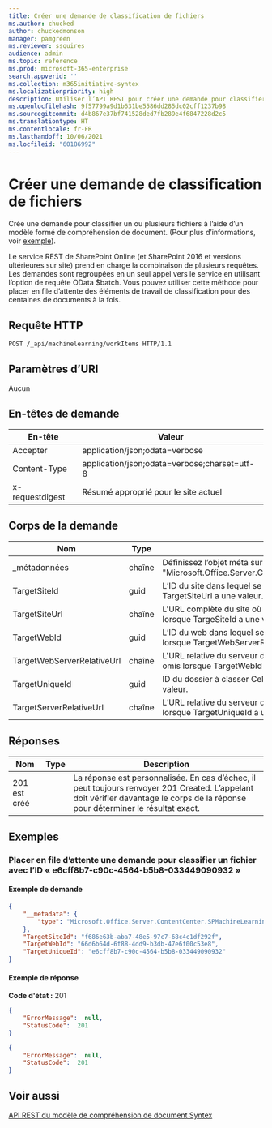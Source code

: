 ```yaml
---
title: Créer une demande de classification de fichiers
ms.author: chucked
author: chuckedmonson
manager: pamgreen
ms.reviewer: ssquires
audience: admin
ms.topic: reference
ms.prod: microsoft-365-enterprise
search.appverid: ''
ms.collection: m365initiative-syntex
ms.localizationpriority: high
description: Utiliser l’API REST pour créer une demande pour classifier un ou plusieurs fichiers à l’aide d’un modèle formé de compréhension de document.
ms.openlocfilehash: 9f57799a9d1b631be5586dd285dc02cff1237b98
ms.sourcegitcommit: d4b867e37bf741528ded7fb289e4f6847228d2c5
ms.translationtype: HT
ms.contentlocale: fr-FR
ms.lasthandoff: 10/06/2021
ms.locfileid: "60186992"
---
```

# <a name="create-file-classification-request"></a>Créer une demande de classification de fichiers

Crée une demande pour classifier un ou plusieurs fichiers à l’aide d’un modèle formé de compréhension de document. (Pour plus d’informations, voir [exemple](rest-createclassificationrequest.md#examples)).

Le service REST de SharePoint Online (et SharePoint 2016 et versions ultérieures sur site) prend en charge la combinaison de plusieurs requêtes. Les demandes sont regroupées en un seul appel vers le service en utilisant l’option de requête OData $batch. Vous pouvez utiliser cette méthode pour placer en file d’attente des éléments de travail de classification pour des centaines de documents à la fois.

## <a name="http-request"></a>Requête HTTP

```http
POST /_api/machinelearning/workItems HTTP/1.1
```

## <a name="uri-parameters"></a>Paramètres d’URI

Aucun

## <a name="request-headers"></a>En-têtes de demande

| En-tête | Valeur |
|--------|-------|
|Accepter|application/json;odata=verbose|
|Content-Type|application/json;odata=verbose;charset=utf-8|
|x-requestdigest|Résumé approprié pour le site actuel|

## <a name="request-body"></a>Corps de la demande

|Nom    |Type   |Description |
|--------|-------|------------|
|_métadonnées|chaîne |Définissez l’objet méta sur le SPO. Utilisez toujours la valeur : {"type": "Microsoft.Office.Server.ContentCenter.SPMachineLearningWorkItemEntityData"}. |
|TargetSiteId|guid|L’ID du site dans lequel se trouve le fichier à classifier. Cela peut être omis lorsque TargetSiteUrl a une valeur. |
|TargetSiteUrl|chaîne|L'URL complète du site où se trouve le fichier à classer. Cela peut être omis lorsque TargeSiteId a une valeur.|
|TargetWebId|guid|L’ID du web dans lequel se trouve le fichier à classifier. Cela peut être omis lorsque TargetWebServerRelativeUrl a une valeur. |
|TargetWebServerRelativeUrl|chaîne|L'URL relative du serveur du web où se trouve le fichier à classifier. Ceci peut être omis lorsque TargetWebId a une valeur.  |
|TargetUniqueId|guid|ID du dossier à classer Cela peut être omis lorsque TargetServerRelativeUrl a une valeur. |
|TargetServerRelativeUrl|chaîne|L’URL relative du serveur du fichier à classer se trouve. Cela peut être omis lorsque TargetUniqueId a une valeur.|

## <a name="responses"></a>Réponses

| Nom   | Type  | Description|
|--------|-------|------------|
|201 est créé| |La réponse est personnalisée. En cas d’échec, il peut toujours renvoyer 201 Created. L’appelant doit vérifier davantage le corps de la réponse pour déterminer le résultat exact.|

## <a name="examples"></a>Exemples

### <a name="enqueue-a-request-to-classify-a-file-of-id-e6cff8b7-c90c-4564-b5b8-033449090932"></a>Placer en file d’attente une demande pour classifier un fichier avec l’ID « e6cff8b7-c90c-4564-b5b8-033449090932 »

#### <a name="sample-request"></a>Exemple de demande

```JSON
{
    "__metadata": {
        "type": "Microsoft.Office.Server.ContentCenter.SPMachineLearningWorkItemEntityData"
    },
    "TargetSiteId": "f686e63b-aba7-48e5-97c7-68c4c1df292f",
    "TargetWebId": "66d6b64d-6f88-4dd9-b3db-47e6f00c53e8",
    "TargetUniqueId": "e6cff8b7-c90c-4564-b5b8-033449090932"
}
```

#### <a name="sample-response"></a>Exemple de réponse

**Code d'état :** 201
```JSON
{
    "ErrorMessage":  null,
    "StatusCode":  201
}
```

```JSON
{
    "ErrorMessage":  null,
    "StatusCode":  201
}
```

## <a name="see-also"></a>Voir aussi

[API REST du modèle de compréhension de document Syntex](syntex-model-rest-api.md)
